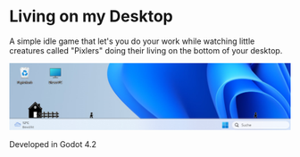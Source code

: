 # Living on my Desktop

A simple idle game that let's you do your work while watching little creatures called "Pixlers" doing their living on the bottom of your desktop.

<img src="Screenshot 2024-06-12.png">

Developed in Godot 4.2
